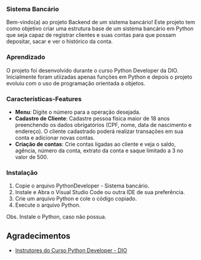 ### Sistema Bancário

Bem-vindo(a) ao projeto Backend de um sistema bancário! Este projeto tem como objetivo criar uma estrutura base de um sistema bancário em Python que seja capaz de registrar clientes e suas contas para que possam depositar, sacar e ver o histórico da conta.

### Aprendizado

O projeto foi desenvolvido durante o curso Python Developer da DIO. Inicialmente foram utiizadas apenas funções em Python e depois o projeto evoluiu com o uso de programação orientada a objetos.

### Características-Features

- **Menu**: Digite o número para a operação desejada.
- **Cadastro de Cliente**: Cadastre pessoa física maior de 18 anos preenchendo os dados obrigatórios (CPF, nome, data de nascimento e endereço). O cliente cadastrado poderá realizar transações em sua conta e adicionar novas contas.
- **Criação de contas**: Crie contas ligadas ao cliente e veja o saldo, agência, número da conta, extrato da conta e saque limitado a 3 no valor de 500.


### Instalação

1. Copie o arquivo PythonDeveloper - Sistema bancário.
2. Instale e Abra o Visual Studio Code ou outra IDE de sua preferência.
3. Crie um arquivo Python e cole o código copiado.
4. Execute o arquivo Python.

Obs. Instale o Python, caso não possua.

## Agradecimentos
- [Instrutores do Curso Python Developer - DIO](https://www.dio.me/curso-intensivo-python)
